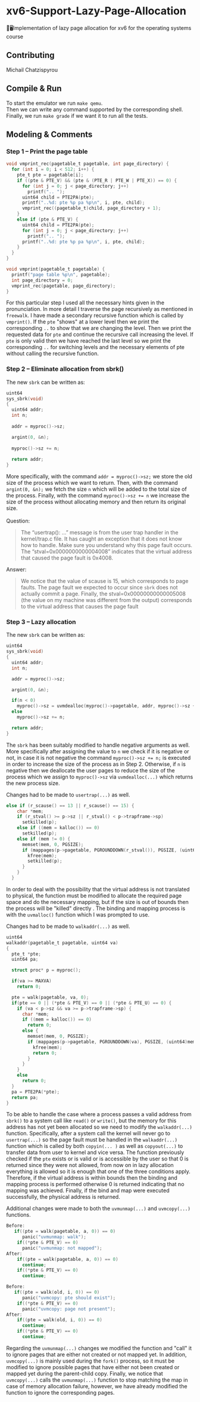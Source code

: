# xv6-Support-Lazy-Page-Allocation
📄🖥️Implementation of lazy page allocation for xv6 for the operating systems course

## Contributing 
Michail Chatzispyrou

## Compile & Run
To start the emulator we run `make qemu`.<br/>Then we can write any command supported by the corresponding shell.<br/>Finally, we run `make grade` if we want it to run all the tests.<br/>

## Modeling & Comments
### Step 1 – Print the page table
```c
void vmprint_rec(pagetable_t pagetable, int page_directory) {
  for (int i = 0; i < 512; i++) {
    pte_t pte = pagetable[i];
    if ((pte & PTE_V) && (pte & (PTE_R | PTE_W | PTE_X)) == 0) {
      for (int j = 0; j < page_directory; j++)
        printf(".. ");
      uint64 child = PTE2PA(pte);
      printf("..%d: pte %p pa %p\n", i, pte, child);
      vmprint_rec((pagetable_t)child, page_directory + 1);
    }
    else if (pte & PTE_V) {
      uint64 child = PTE2PA(pte);
      for (int j = 0; j < page_directory; j++)
        printf(".. ");
      printf("..%d: pte %p pa %p\n", i, pte, child);
    }
  }
}

void vmprint(pagetable_t pagetable) {
  printf("page table %p\n", pagetable);
  int page_directory = 0;
  vmprint_rec(pagetable, page_directory);
}  
```
For this particular step I used all the necessary hints given in the pronunciation. In more detail I traverse the page recursively as mentioned in `freewalk`. I have made a secondary recursive function which is called by `vmprint()`. If the `pte` "shows" at a lower level then we print the corresponding `..` to show that we are changing the level. Then we print the requested data for `pte` and continue the recursive call increasing the level. If `pte` is only valid then we have reached the last level so we print the corresponding `..` for switching levels and the necessary elements of pte without calling the recursive function.

### Step 2 – Eliminate allocation from sbrk()
The new `sbrk` can be written as: 
```c 
uint64
sys_sbrk(void)
{
  uint64 addr;
  int n;
  
  addr = myproc()->sz;

  argint(0, &n);
  
  myproc()->sz += n;
  
  return addr;
} 
```
More specifically, with the command `addr = myproc()->sz;` we store the old size of the process which we want to return. Then, with the command `argint(0, &n);` we fetch the size `n` which will be added to the total size of the process. Finally, with the command `myproc()->sz += n` we increase the size of the process without allocating memory and then return its original size.<br/><br/>
Question:<br/>
> The “usertrap(): ...” message is from the user trap handler in the
kernel/trap.c file. It has caught an exception that it does not know how to handle.
Make sure you understand why this page fault occurs. The
“stval=0x0000000000004008” indicates that the virtual address that caused the page fault is 0x4008. 

Answer:<br/> 
> We notice that the value of scause is 15, which corresponds to page faults. The page fault we expected to occur since `sbrk` does not actually commit a page. Finally, the stval=0x00000000000005008 (the value on my machine was different from the output) corresponds to the virtual address that causes the page fault

### Step 3 – Lazy allocation
The new `sbrk` can be written as:
```c
uint64
sys_sbrk(void)
{
  uint64 addr;
  int n;

  addr = myproc()->sz;

  argint(0, &n);

  if(n < 0)
    myproc()->sz = uvmdealloc(myproc()->pagetable, addr, myproc()->sz + n);
  else
    myproc()->sz += n;

  return addr;
}
```
The `sbrk` has been suitably modified to handle negative arguments as well. More specifically after assigning the value to `n` we check if it is negative or not, in case it is not negative the command `myproc()->sz += n;` is executed in order to increase the size of the process as in Step 2. Otherwise, if `n` is negative then we deallocate the user pages to reduce the size of the process which we assign to `myproc()->sz` via `uvmdealloc(...)` which returns the new process size.<br/>

Changes had to be made to `usertrap(...)` as well.
```c
else if (r_scause() == 13 || r_scause() == 15) {
    char *mem;
    if (r_stval() >= p->sz || r_stval() < p->trapframe->sp)
      setkilled(p);
    else if ((mem = kalloc()) == 0)
      setkilled(p);
    else if (mem != 0) {
      memset(mem, 0, PGSIZE);
      if (mappages(p->pagetable, PGROUNDDOWN(r_stval()), PGSIZE, (uint64)mem, PTE_X | PTE_W | PTE_R | PTE_U) != 0) {
        kfree(mem);
        setkilled(p);
      }
    }
  }
```
In order to deal with the possibility that the virtual address is not translated to physical, the function must be modified to allocate the required page space and do the necessary mapping, but if the size is out of bounds then the process will be "killed" directly . The binding and mapping process is with the `uvmalloc()` function which I was prompted to use.

Changes had to be made to `walkaddr(...)` as well.
```c
uint64
walkaddr(pagetable_t pagetable, uint64 va)
{
  pte_t *pte;
  uint64 pa;

  struct proc* p = myproc();

  if(va >= MAXVA)
    return 0;

  pte = walk(pagetable, va, 0);
  if(pte == 0 || (*pte & PTE_V) == 0 || (*pte & PTE_U) == 0) {
    if (va < p->sz && va >= p->trapframe->sp) {
      char *mem;
      if ((mem = kalloc()) == 0)
        return 0;
      else {
        memset(mem, 0, PGSIZE);
        if (mappages(p->pagetable, PGROUNDDOWN(va), PGSIZE, (uint64)mem, PTE_X | PTE_W | PTE_R | PTE_U) != 0) {
          kfree(mem);
          return 0;
        }
      }
    } 
    else
      return 0;
  }
  pa = PTE2PA(*pte);
  return pa;
}
```
To be able to handle the case where a process passes a valid address from `sbrk()` to a system call like `read()` or `write()`, but the memory for this address has not yet been allocated so we need to modify the `walkaddr(...)` function. Specifically, after a system call the kernel will never go to `usertrap(...)` so the page fault must be handled in the `walkaddr(...)` function which is called by both `copyin(... )` as well as `copyout(...)` to transfer data from user to kernel and vice versa. The function previously checked if the `pte` exists or is valid or is accessible by the user so that 0 is returned since they were not allowed, from now on in lazy allocation everything is allowed so it is enough that one of the three conditions apply. Therefore, if the virtual address is within bounds then the binding and mapping process is performed otherwise 0 is returned indicating that no mapping was achieved. Finally, if the bind and map were executed successfully, the physical address is returned.

  
Additional changes were made to both the `uvmunmap(...)` and `uvmcopy(...)` functions. 
```c
Before:
   if((pte = walk(pagetable, a, 0)) == 0)
      panic("uvmunmap: walk");
    if((*pte & PTE_V) == 0)
      panic("uvmunmap: not mapped");
After:
    if((pte = walk(pagetable, a, 0)) == 0)
      continue;
    if((*pte & PTE_V) == 0)
      continue;
```
```c
Before:
   if((pte = walk(old, i, 0)) == 0)
      panic("uvmcopy: pte should exist");
    if((*pte & PTE_V) == 0)
      panic("uvmcopy: page not present");
After:
    if((pte = walk(old, i, 0)) == 0)
      continue;
    if((*pte & PTE_V) == 0)
      continue;
```
Regarding the `uvmunmap(...)` changes we modified the function and "call" it to ignore pages that are either not created or not mapped yet. In addition, `uvmcopy(...)` is mainly used during the `fork()` process, so it must be modified to ignore possible pages that have either not been created or mapped yet during the parent-child copy. Finally, we notice that `uvmcopy(...)` calls the `uvmunmap(...)` function to stop matching the map in case of memory allocation failure, however, we have already modified the function to ignore the corresponding pages.
